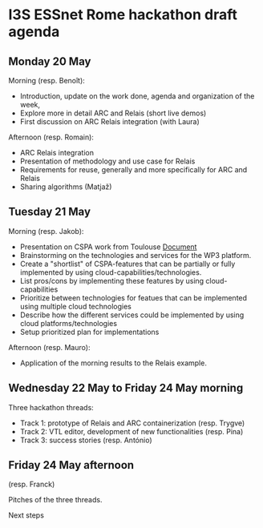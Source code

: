 # I3S ESSnet Rome hackathon draft agenda


## Monday 20 May

Morning (resp. Benoît):

  * Introduction, update on the work done, agenda and organization of the week,
  * Explore more in detail ARC and Relais (short live demos)
  * First discussion on ARC Relais integration (with Laura)

Afternoon (resp. Romain):
  * ARC Relais integration
  * Presentation of methodology and use case for Relais
  * Requirements for reuse, generally and more specifically for ARC and Relais
  * Sharing algorithms (Matjaž) 

## Tuesday 21 May

Morning (resp. Jakob):
  * Presentation on CSPA work from Toulouse [Document](https://docs.google.com/document/d/1hsAT8BRDf5bqp44k3Xus2l2pgUJji9Sp079dzCd9thw/edit?usp=sharing) 
  * Brainstorming on the technologies and services for the WP3 platform.
  * Create a "shortlist" of CSPA-features that can be partially or fully implemented by using cloud-capabilities/technologies.
  * List pros/cons by implementing these features by using cloud-capabilities
  * Prioritize between technologies for featues that can be implemented using multiple cloud technologies 
  * Describe how the different services could be implemented by using cloud platforms/technologies
  * Setup prioritized plan for implementations 

Afternoon (resp. Mauro):
  * Application of the morning results to the Relais example.


## Wednesday 22 May to Friday 24 May morning

Three hackathon threads:

  * Track 1: prototype of Relais and ARC containerization (resp. Trygve)
  * Track 2: VTL editor, development of new functionalities (resp. Pina)
  * Track 3: success stories (resp. António)

  
## Friday 24 May afternoon

(resp. Franck)

Pitches of the three threads.

Next steps
